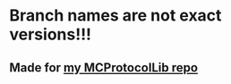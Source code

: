 # Branch names are not exact versions!!!
## Made for [my MCProtocolLib repo](https://github.com/Mareckoo01/MCProtocolLib)
